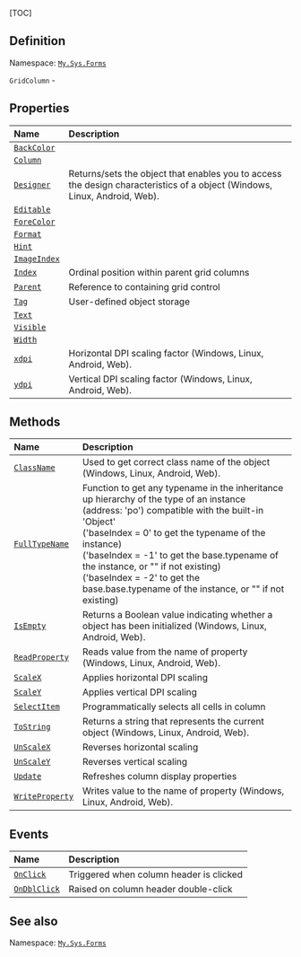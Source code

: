 [TOC]
## Definition
Namespace: [`My.Sys.Forms`](My.Sys.Forms.md)

`GridColumn` - 

## Properties
|Name|Description|
| :------------ | :------------ |
|[`BackColor`]("GridColumn.BackColor.md")||
|[`Column`]("GridColumn.Column.md")||
|[`Designer`]("My.Sys.Object.Designer.md")|Returns/sets the object that enables you to access the design characteristics of a object (Windows, Linux, Android, Web).|
|[`Editable`]("GridColumn.Editable.md")||
|[`ForeColor`]("GridColumn.ForeColor.md")||
|[`Format`]("GridColumn.Format.md")||
|[`Hint`]("GridColumn.Hint.md")||
|[`ImageIndex`]("GridColumn.ImageIndex.md")||
|[`Index`]("GridColumn.Index.md")|Ordinal position within parent grid columns|
|[`Parent`]("GridColumn.Parent.md")|Reference to containing grid control|
|[`Tag`]("GridColumn.Tag.md")|User-defined object storage|
|[`Text`]("GridColumn.Text.md")||
|[`Visible`]("GridColumn.Visible.md")||
|[`Width`]("GridColumn.Width.md")||
|[`xdpi`]("My.Sys.Object.xdpi.md")|Horizontal DPI scaling factor (Windows, Linux, Android, Web).|
|[`ydpi`]("My.Sys.Object.ydpi.md")|Vertical DPI scaling factor (Windows, Linux, Android, Web).|

## Methods
|Name|Description|
| :------------ | :------------ |
|[`ClassName`]("My.Sys.Object.ClassName.md")|Used to get correct class name of the object (Windows, Linux, Android, Web).|
|[`FullTypeName`]("My.Sys.Object.FullTypeName.md")|Function to get any typename in the inheritance up hierarchy of the type of an instance (address: 'po') compatible with the built-in 'Object' <br>  ('baseIndex =  0' to get the typename of the instance) <br>  ('baseIndex = -1' to get the base.typename of the instance, or "" if not existing) <br>  ('baseIndex = -2' to get the base.base.typename of the instance, or "" if not existing)|
|[`IsEmpty`]("My.Sys.Object.IsEmpty.md")|Returns a Boolean value indicating whether a object has been initialized (Windows, Linux, Android, Web).|
|[`ReadProperty`]("My.Sys.Object.ReadProperty.md")|Reads value from the name of property (Windows, Linux, Android, Web).|
|[`ScaleX`]("My.Sys.Object.ScaleX.md")|Applies horizontal DPI scaling|
|[`ScaleY`]("My.Sys.Object.ScaleY.md")|Applies vertical DPI scaling|
|[`SelectItem`]("GridColumn.SelectItem.md")|Programmatically selects all cells in column|
|[`ToString`]("My.Sys.Object.ToString.md")|Returns a string that represents the current object (Windows, Linux, Android, Web).|
|[`UnScaleX`]("My.Sys.Object.UnScaleX.md")|Reverses horizontal scaling|
|[`UnScaleY`]("My.Sys.Object.UnScaleY.md")|Reverses vertical scaling|
|[`Update`]("GridColumn.Update.md")|Refreshes column display properties|
|[`WriteProperty`]("My.Sys.Object.WriteProperty.md")|Writes value to the name of property (Windows, Linux, Android, Web).|
## Events
|Name|Description|
| :------------ | :------------ |
|[`OnClick`]("GridColumn.OnClick.md") |Triggered when column header is clicked|
|[`OnDblClick`]("GridColumn.OnDblClick.md") |Raised on column header double-click|
## See also
Namespace: [`My.Sys.Forms`](My.Sys.Forms.md)
